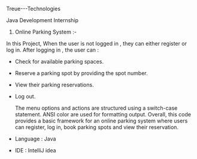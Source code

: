 Treue---Technologies

Java Development Internship

1) Online Parking System :-
   
 In this Project, When the user is not logged in , they can either register or log in. After logging in , the user can :
* Check for available parking spaces.
* Reserve a parking spot by providing the spot number.
* View their parking reservations.
* Log out.

  The menu options and actions are structured using a switch-case statement. ANSI color are used for formatting output. Overall, this code provides a basic framework for an online parking system where users can register, log in, book parking spots and view their reservation.
* Language : Java
* IDE : IntelliJ idea
